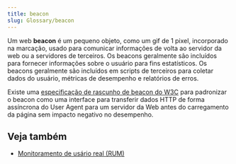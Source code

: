 ```yaml
---
title: beacon
slug: Glossary/beacon
---
```


Um web **beacon** é um pequeno objeto, como um gif de 1 pixel, incorporado na marcação, usado para comunicar informações de volta ao servidor da web ou a servidores de terceiros. Os beacons geralmente são incluídos para fornecer informações sobre o usuário para fins estatísticos. Os beacons geralmente são incluídos em scripts de terceiros para coletar dados do usuário, métricas de desempenho e relatórios de erros. 

Existe uma [especificação de rascunho de beacon do W3C](https://w3c.github.io/beacon/) para padronizar o beacon como uma interface para transferir dados HTTP de forma assíncrona do User Agent para um servidor da Web antes do carregamento da página sem impacto negativo no desempenho. 

## Veja também

- [Monitoramento de usário real (RUM)](/pt-BR/docs/Glossary/Real_User_Monitoring)
